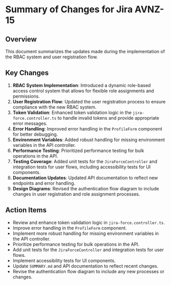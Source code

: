 # Summary of Changes for Jira AVNZ-15

## Overview
This document summarizes the updates made during the implementation of the RBAC system and user registration flow.

## Key Changes
1. **RBAC System Implementation**: Introduced a dynamic role-based access control system that allows for flexible role assignments and permissions.
2. **User Registration Flow**: Updated the user registration process to ensure compliance with the new RBAC system.
3. **Token Validation**: Enhanced token validation logic in the `jira-force.controller.ts` to handle invalid tokens and provide appropriate error messages.
4. **Error Handling**: Improved error handling in the `ProfileForm` component for better debugging.
5. **Environment Variables**: Added robust handling for missing environment variables in the API controller.
6. **Performance Testing**: Prioritized performance testing for bulk operations in the API.
7. **Testing Coverage**: Added unit tests for the `JiraForceController` and integration tests for user flows, including accessibility tests for UI components.
8. **Documentation Updates**: Updated API documentation to reflect new endpoints and error handling.
9. **Design Diagrams**: Revised the authentication flow diagram to include changes in user registration and role assignment processes.

## Action Items
- Review and enhance token validation logic in `jira-force.controller.ts`.
- Improve error handling in the `ProfileForm` component.
- Implement more robust handling for missing environment variables in the API controller.
- Prioritize performance testing for bulk operations in the API.
- Add unit tests for the `JiraForceController` and integration tests for user flows.
- Implement accessibility tests for UI components.
- Update `SUMMARY.md` and API documentation to reflect recent changes.
- Revise the authentication flow diagram to include any new processes or changes.